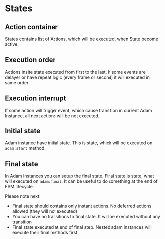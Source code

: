 # States

## Action container

States contains list of Actions, which will be executed, when State become active.


## Execution order

Actions insite state executed from first to the last. If some events are delayer or have repeat logic (every frame or second) it will executed in same order.


## Execution interrupt

If some action will trigger event, which cause transition in current Adam Instance, all next actions will be not executed.


## Initial state

Adam instance have initial state. This is state, which will be executed on `adam:start` method.


## Final state

In Adam Instances you can setup the final state. Final state is state, what will executed on `adam:final`.
It can be useful to do something at the end of FSM lifecycle.


Please note next:
- Final state should contains only instant actions. No deferred actions allowed (they will not executed)
- You can have no transitions to final state. It will be executed without any transition
- Final state executed at end of final step. Nested adam instances will execute their final methods first